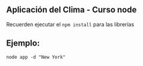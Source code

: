## Aplicación del Clima - Curso node

Recuerden ejecutar el ```npm install``` para las librerías

## Ejemplo:
```
node app -d "New York"
```